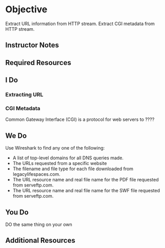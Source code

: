 # Objective
Extract URL information from HTTP stream.
Extract CGI metadata from HTTP stream.

## Instructor Notes

## Required Resources

## I Do



### Extracting URL


### CGI Metadata 
Common Gateway Interface (CGI) is a protocol for web servers to ????

## We Do
Use Wireshark to find any one of the following: 
-  A list of top-level domains for all DNS queries made. 
-   The URLs requested from a specific website 
  -   The filename and file type for each file downloaded from legacylifespaces.com.
-   The URL resource name and real file name for the PDF file requested from serveftp.com.
-   The URL resource name and real file name for the SWF file requested from serveftp.com.

## You Do
DO the same thing on your own 

## Additional Resources

<!--stackedit_data:
eyJoaXN0b3J5IjpbMTAwNjQzMzE5NSwxMjU2MzQyOTksLTY1Nj
Q2OTgyNV19
-->